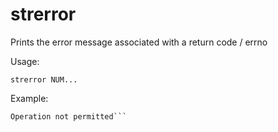 # strerror

Prints the error message associated with a return code / errno

Usage:

```strerror NUM...```

Example:

```./strerror 1
Operation not permitted```
